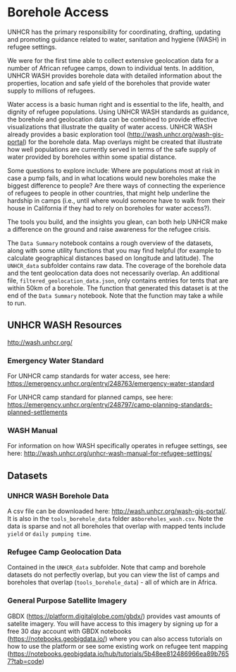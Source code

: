 # Borehole Access

UNHCR has the primary responsibility for coordinating, drafting, updating and promoting guidance related to water, sanitation and hygiene (WASH) in refugee settings.

We were for the first time able to collect extensive geolocation data for a number of African refugee camps, down to individual tents. In addition, UNHCR WASH provides borehole data with detailed information about the properties, location and safe yield of the boreholes that provide water supply to millions of refugees.

Water access is a basic human right and is essential to the life, health, and dignity of refugee populations. Using UNHCR WASH standards as guidance, the borehole and geolocation data can be combined to provide effective visualizations that illustrate the quality of water access. UNHCR WASH already provides a basic exploration tool (http://wash.unhcr.org/wash-gis-portal) for the borehole data. Map overlays might be created that illustrate how well populations are currently served in terms of the safe supply of water provided by boreholes within some spatial distance. 

Some questions to explore include: Where are populations most at risk in case a pump fails, and in what locations would new boreholes make the biggest difference to people? Are there ways of connecting the experience of refugees to people in other countries, that might help underline the hardship in camps (i.e., until where would someone have to walk from their house in California if they had to rely on boreholes for water access?). 

The tools you build, and the insights you glean, can both help UNHCR make a difference on the ground and raise awareness for the refugee crisis.

The `Data Summary` notebook contains a rough overview of the datasets, along with some utility functions that you may find helpful (for example to calculate geographical distances based on longitude and latitude). The `UNHCR_data` subfolder contains raw data. The coverage of the borehole data and the tent geolocation data does not necessarily overlap. An additional file, `filtered_geolocation_data.json`, only contains entries for tents that are within 50km of a borehole. The function that generated this dataset is at the end of the `Data Summary` notebook. Note that the function may take a while to run. 

## UNHCR WASH Resources
http://wash.unhcr.org/

### Emergency Water Standard
For UNHCR camp standards for water access, see here: https://emergency.unhcr.org/entry/248763/emergency-water-standard

For UNHCR camp standard for planned camps, see here: https://emergency.unhcr.org/entry/248797/camp-planning-standards-planned-settlements

### WASH Manual
For information on how WASH specifically operates in refugee settings, see here: http://wash.unhcr.org/unhcr-wash-manual-for-refugee-settings/


## Datasets

### UNHCR WASH Borehole Data
A csv file can be downloaded here: http://wash.unhcr.org/wash-gis-portal/. It is also in the `tools_borehole_data` folder as`boreholes_wash.csv`. Note the data is sparse and not all boreholes that overlap with mapped tents include `yield` or `daily pumping time`.

### Refugee Camp Geolocation Data
Contained in the `UNHCR_data` subfolder. Note that camp and borehole datasets do not perfectly overlap, but you can view the list of camps and boreholes that overlap (`tools_borehole_data`)  - all of which are in Africa. 

### General Purpose Satellite Imagery
GBDX (https://platform.digitalglobe.com/gbdx/) provides vast amounts of satelite imagery. You will have access to this imagery by signing up for a free 30 day account with GBDX notebooks (https://notebooks.geobigdata.io/) where you can also access tutorials on how to use the platform or see some existing work on refugee tent mapping (https://notebooks.geobigdata.io/hub/tutorials/5b48ee812486966ea89b7657?tab=code) 
